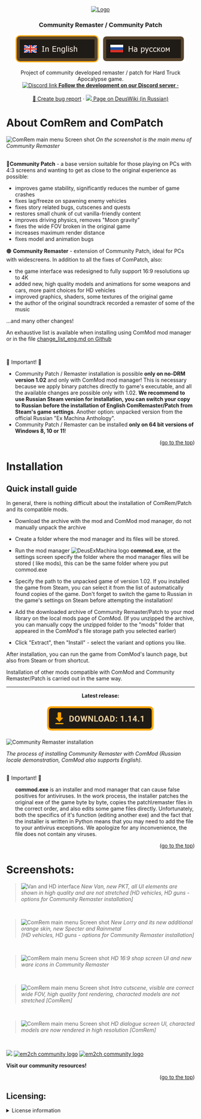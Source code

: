 <!-- Header -->
<div align="center">
  <a href="https://discord.gg/jZHxYdF">
    <img src="https://user-images.githubusercontent.com/79088546/174285554-cf467b80-7264-475f-94ec-bacc204b04c9.png" alt="Logo" width="400">
  </a>
  <h3 align="center">Community Remaster / Community Patch</h3>

  ![Eng Readme](git_assets/in_english_selected.png)   [![Ru Readme](git_assets/in_russian.png)](https://github.com/DeusExMachinaTeam/EM-CommunityPatch)

  <p align="center">
    Project of community developed remaster / patch for Hard Truck Apocalypse game.
    <br />
    <a href="https://discord.gg/jZHxYdF"><img src="https://user-images.githubusercontent.com/79088546/174305727-755adfa0-57c2-41b0-9717-8476fcbc4567.png" alt="Discord link"><strong>  Follow the development on our Discord server ·</strong></a>
    <br />
    <br />
    <a href="https://github.com/DeusExMachinaTeam/EM-CommunityPatch/issues" alt="Report bug on GitHub">🐛 Create bug report</a>
    ·
    <a href="https://deuswiki.com/w/Community_Remaster"><img src="https://user-images.githubusercontent.com/79088546/174311991-c20e04bb-1cad-44e2-a0e9-5984de6d8d55.png"> Page on DeusWiki (in Russian)</a>
  </p>
</div>

<!-- About the project -->
# About ComRem and ComPatch

![ComRem main menu Screen shot][screenshot_mainmenu]
*On the screenshot is the main menu of Community Remaster*<br /><br />

&#128312;**Community Patch** - a base version suitable for those playing on PCs with 4:3 screens and wanting to get as close to the original experience as possible:
* improves game stability, significantly reduces the number of game crashes
* fixes lag/freeze on spawning enemy vehicles
* fixes story related bugs, cutscenes and quests
* restores small chunk of cut vanilla-friendly content
* improves driving physics, removes "Moon gravity"
* fixes the wide FOV broken in the original game
* increases maximum render distance
* fixes model and animation bugs

&#128992; **Community Remaster** - extension of Community Patch, ideal for PCs with widescreens. In addition to all the fixes of ComPatch, also:
* the game interface was redesigned to fully support 16:9 resolutions up to 4K
* added new, high quality models and animations for some weapons and cars, more paint choices for HD vehicles
* improved graphics, shaders, some textures of the original game
* the author of the original soundtrack recorded a remaster of some of the music

...and many other changes!

An exhaustive list is available when installing using ComMod mod manager or in the file [change_list_eng.md on Github](https://github.com/DeusExMachinaTeam/EM-CommunityPatch/blob/main/change_list_eng.md)

</br>

&#x1F53B; Important! &#x1F53B;
* Community Patch / Remaster installation is possible **only on no-DRM version 1.02** and only with ComMod mod manager! This is necessary because we apply binary patches directly to game's executable, and all the available changes are possible only with 1.02. **We recommend to use Russian Steam version for installation, you can switch your copy to Russian before the installation of English ComRemaster/Patch from Steam's game settings**. Another option: unpacked version from the official Russian "Ex Machina Anthology".
* Community Patch / Remaster can be installed **only on 64 bit versions of Windows 8, 10 or 11**!

<p align="right">(<a href="#top">go to the top</a>)</p>

# Installation
## Quick install guide
In general, there is nothing difficult about the installation of ComRem/Patch and its compatible mods.

* Download the archive with the mod and ComMod mod manager, do not manually unpack the archive

* Create a folder where the mod manager and its files will be stored.

* Run the mod manager ![DeusExMachina logo][dem_logo_sml] **commod.exe**, at the settings screen specify the folder where the mod manager files will be stored ( like mods), this can be the same folder where you put commod.exe 

* Specify the path to the unpacked game of version 1.02. If you installed the game from Steam, you can select it from the list of automatically found copies of the game. Don't forget to switch the game to Russian in the game's settings on Steam before attempting the installation!

* Add the downloaded archive of Community Remaster/Patch to your mod library on the local mods page of ComMod. (If you unzipped the archive, you can manually copy the unzipped folder to the "mods" folder that appeared in the ComMod's file storage path you selected earlier)

* Click "Extract", then "Install" - select the variant and options you like.

After installation, you can run the game from ComMod's launch page, but also from Steam or from shortcut.

Installation of other mods compatible with ComMod and Community Remaster/Patch is carried out in the same way.

<hr>
<div align="center">
  <b>Latest release:</b>

  [![Eng Readme](git_assets/download_eng.png)](https://github.com/DeusExMachinaTeam/EM-CommunityPatch/releases/tag/v1.14.1-240403a)

</div>

![Community Remaster installation][patcher_tutorial]

*The process of installing Community Remaster with ComMod (Russian locale demonstration, ComMod also supports English).*


</br>
&#x1F53B; Important! &#x1F53B;
<ol>
<b>commod.exe</b> is an installer and mod manager that can cause false positives for antiviruses.
In the work process, the installer patches the original exe of the game byte by byte, copies the patch\remaster files in the correct order, and also edits some game files directly. Unfortunately, both the specifics of it's function (editing another exe) and the fact that the installer is written in Python means that you may need to add the file to your antivirus exceptions. We apologize for any inconvenience, the file does not contain any viruses.
</ol>
<p align="right">(<a href="#top">go to the top</a>)</p>



# Screenshots:
> ![Van and HD interface][van_screenshot]
*New Van, new PKT, all UI elements are shown in high quality and are not stretched [HD vehicles, HD guns - options for Community Remaster installation]*

<br />

> ![ComRem main menu Screen shot][lorry_screenshot]
*New Lorry and its new additional orange skin, new Specter and Rainmetal <br />[HD vehicles, HD guns - options for Community Remaster installation]*

<br />

> ![ComRem main menu Screen shot][shop_interface]
*HD 16:9 shop screen UI and new ware icons in Community Remaster*

<br />

> ![ComRem main menu Screen shot][cutscene_example]
*Intro cutscene, visible are correct wide FOV, high quality font rendering, characted models are not stretched [ComRem]*

<br />

> ![ComRem main menu Screen shot][dialogue_interface]
*HD dialogue screen UI, characted models are now rendered in high resolution [ComRem]* 

<br />

<a href="https://discord.gg/jZHxYdF"><img src="https://user-images.githubusercontent.com/79088546/174318753-aa4f938f-b7a5-49c0-b1cd-fc73b75080f7.png" width="350"/></a>
<a href="https://vk.com/em2ch"><img src="https://user-images.githubusercontent.com/79088546/174318046-57660bc9-010b-40d8-870d-0623b3fe57e2.png" alt="em2ch community logo" width="130"/></a>
<a href="https://www.youtube.com/c/rpggameland"><img src="https://user-images.githubusercontent.com/79088546/174320128-a8550d1c-2960-4aa1-8de6-8e414b2a8469.png" alt="em2ch community logo" width="130"/></a>

**Visit our community resources!**
<p align="right">(<a href="#top">go to the top</a>)</p>


<!-- Screenshot shortcuts -->
[screenshot_mainmenu]: https://user-images.githubusercontent.com/79088546/174288532-67106503-d79f-429f-9b28-c055fb1b0d51.jpg

[van_screenshot]:https://user-images.githubusercontent.com/79088546/174292723-5bf3f34b-4c75-4246-a24d-324d3b35d671.jpg

[lorry_screenshot]:https://user-images.githubusercontent.com/79088546/174292736-f51558e0-1a1e-4c9e-90e8-a707a1fb1ee7.jpg

[shop_interface]: https://user-images.githubusercontent.com/79088546/174293216-03fa560d-1204-4c7a-b947-65c4b59c1d46.jpg

[cutscene_example]: https://user-images.githubusercontent.com/79088546/174297723-d91c61c2-c240-4733-b195-88d84ad6c709.jpg

[dialogue_interface]: https://user-images.githubusercontent.com/79088546/174297984-78026b06-8d27-4ee4-aa71-25292a443d07.jpg

[discord_logo_sml]: https://user-images.githubusercontent.com/79088546/174304599-33630ab1-e5ce-4410-a720-55046783d085.png

[youtube_logo_sml]: https://user-images.githubusercontent.com/79088546/174310152-da71224b-5c5f-4448-be42-31d0bc703360.png

[dem_logo_sml]: https://user-images.githubusercontent.com/79088546/174311991-c20e04bb-1cad-44e2-a0e9-5984de6d8d55.png

[patcher_tutorial]: https://user-images.githubusercontent.com/79088546/246537517-5e8cb714-960c-4576-8722-498b6bba8b11.gif

[em2ch_logo]: https://user-images.githubusercontent.com/79088546/174318046-57660bc9-010b-40d8-870d-0623b3fe57e2.png

[releases_screenshot]: https://user-images.githubusercontent.com/79088546/174327479-67ac216d-d01a-4d0d-958b-aca2a141c5e4.png

## Licensing:
<details>
<summary>License information</summary>

<ol>
The project is distributed in its complete form only on Github.com.
Distribution of full installation files and results of the Community Patch installer on other sites is not permitted.

The source code of the project (all files except commod.exe) are licensed under the MIT-like license (excluding commercial use) and can be freely used as a basis for creating your own mods. Please remember to keep the license text and the link to the project if you use parts of it.

DEM Community Mod Manager (commod.exe) is distributed under its own license, information about it can be found in the ComMod repository.
For details, please see the full license text in the LICENSE file.
</ol>
</details>
